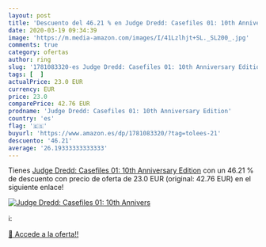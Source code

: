 ```yaml
---
layout: post
title: 'Descuento del 46.21 % en Judge Dredd: Casefiles 01: 10th Annivers'
date: 2020-03-19 09:34:39
image: 'https://m.media-amazon.com/images/I/41Lzlhjt+SL._SL200_.jpg'
comments: true
category: ofertas
author: ring
slug: '1781083320-es Judge Dredd: Casefiles 01: 10th Anniversary Edition'
tags: [  ]
actualPrice: 23.0 EUR
currency: EUR
price: 23.0
comparePrice: 42.76 EUR
prodname: 'Judge Dredd: Casefiles 01: 10th Anniversary Edition'
country: 'es'
flag: '🇪🇸'
buyurl: 'https://www.amazon.es/dp/1781083320/?tag=tolees-21'
descuento: '46.21'
average: '26.19333333333333'
---
```


Tienes [Judge Dredd: Casefiles 01: 10th Anniversary Edition](https://www.amazon.es/dp/1781083320/?tag=tolees-21) con un 46.21 % de descuento con precio de oferta de 23.0 EUR (original: 42.76 EUR) en el siguiente enlace!

[![Judge Dredd: Casefiles 01: 10th Annivers](https://m.media-amazon.com/images/I/41Lzlhjt+SL._SL200_.jpg)](https://www.amazon.es/dp/1781083320/?tag=tolees-21)

ℹ️:


[🛒 Accede a la oferta!!](https://www.amazon.es/dp/1781083320/?tag=tolees-21)
